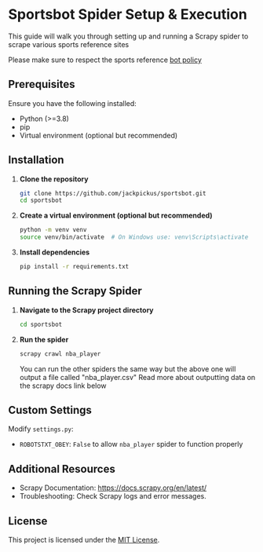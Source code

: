 # Sportsbot Spider Setup & Execution

This guide will walk you through setting up and running a Scrapy spider to scrape various sports reference sites

Please make sure to respect the sports reference [bot policy](https://www.sports-reference.com/bot-traffic.html)

## Prerequisites

Ensure you have the following installed:
- Python (>=3.8)
- pip
- Virtual environment (optional but recommended)

## Installation

1. **Clone the repository**
   ```sh
   git clone https://github.com/jackpickus/sportsbot.git
   cd sportsbot
   ```
2. **Create a virtual environment (optional but recommended)**
   ```sh
   python -m venv venv
   source venv/bin/activate  # On Windows use: venv\Scripts\activate
   ```
3. **Install dependencies**
   ```sh
   pip install -r requirements.txt
   ```

## Running the Scrapy Spider

1. **Navigate to the Scrapy project directory**
   ```sh
   cd sportsbot
   ```
2. **Run the spider**
   ```sh
   scrapy crawl nba_player
   ```
   You can run the other spiders the same way but the above one will output a file called "nba_player.csv"
   Read more about outputting data on the scrapy docs link below


## Custom Settings

Modify `settings.py`:
- `ROBOTSTXT_OBEY`: `False` to allow `nba_player` spider to function properly


## Additional Resources
- Scrapy Documentation: https://docs.scrapy.org/en/latest/
- Troubleshooting: Check Scrapy logs and error messages.

## License

This project is licensed under the [MIT License](LICENSE).

